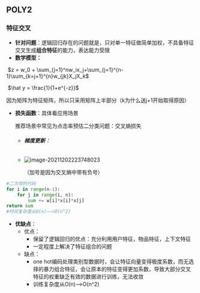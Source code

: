 ## POLY2

### 特征交叉

- **针对问题**：逻辑回归存在的问题就是，只对单一特征做简单加权，不具备特征交叉生成**组合特征**的能力，表达能力受限
- **数学模型：**

​						  					$z = w_0 + \sum_{j=1}^nw_ix_j+\sum_{j=1}^{n-1}\sum_{k=j+1}^{n}w_{jk}X_jX_k$

​						   			 								$\hat y = \frac{1}{1+e^{-z}}$

​		因为矩阵为特征矩阵，所以只采用矩阵上半部分（k为什么送j+1开始取得原因）

- **损失函数**：具体看应用场景

  推荐场景中常见为点击率预估二分类问题：交叉熵损失

  - ###### **梯度更新**：

  - ![image-20211202223748023](C:\Users\Huayra\AppData\Roaming\Typora\typora-user-images\image-20211202223748023.png)

    （加号是因为交叉熵中带有负号）

```python
#二次项的代码
for i in range(n-1):
	for j in range(i, n):
		sum += w[i]*x[i]*x[j]
return sum     
#时间复杂度从O(n)——>O(n^2)
```

- **优缺点**：
  - 优点：
    - 保留了逻辑回归的优点：充分利用用户特征，物品特征，上下文特征
    - 一定程度上解决了特征组合的问题
  - 缺点：
    - one hot编码处理类别型数据时，会让特征向量变得极度系数，而无选择的暴力组合特征，会让原本的特征变得更加系数，导致大部分交叉特征的权重缺乏有效的数据进行训练，无法收敛
    - 训练复杂度从O(n)——>O(n^2)